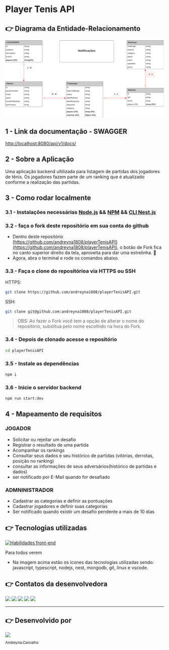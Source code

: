 # Player Tenis API

## 👉 Diagrama da Entidade-Relacionamento

![Diagrama de entidade e relacionamento](./assets/DiagramaER.png)

## 1 - Link da documentação - SWAGGER

[http://localhost:8080/api/v1/docs/](http://localhost:8080/api/v1/docs/)

## 2 - Sobre a Aplicação

Uma aplicação backend ultilizada para listagem de partidas dos jogadores de tênis.
Os jogadores fazem parte de um ranking que é atualizado conforme a realização das partidas.

## 3 - Como rodar localmente

### 3.1 - Instalações necessárias [Node.js](https://nodejs.org/en/download/) && [NPM](https://docs.npmjs.com/cli/v8/commands/npm) && [CLI Nest.js](https://docs.nestjs.com/)

### 3.2 - faça o fork deste repositório em sua conta do github

- Dentro deste repositório [https://github.com/andreyna1808/playerTenisAPI](https://github.com/andreyna1808/playerTenisAPI), o botão de Fork fica no canto superior direito da tela, aproveita para dar uma estrelinha. 🙈
- Agora, abra o terminal e rode os comandos abaixo.

### 3.3 - Faça o clone do repositórioa via HTTPS ou SSH

HTTPS:

```bash
git clone https://github.com/andreyna1808/playerTenisAPI.git
```

SSH:

```bash
git clone git@github.com:andreyna1808/playerTenisAPI.git
```

> OBS: Ao fazer o Fork você tem a opção de alterar o nome do repositório, substitua pelo nome escolhido na hora do Fork.

### 3.4 - Depois de clonado acesse o repositório

```bash
cd playerTenisAPI
```

### 3.5 - Instale as dependências

```bash
npm i
```

### 3.6 - Inicie o servidor backend

```bash
npm run start:dev
```

## 4 - Mapeamento de requisitos

### JOGADOR

- Solicitar ou rejeitar um desafio
- Registrar o resultado de uma partida
- Acompanhar os rankings
- Consultar seus dados e seu histórico de partidas (vitórias, derrotas, posição no ranking)
- consultar as informações de seus adversários(histórico de partidas e dados)
- ser notificado por E-Mail quando for desafiado

### ADMNINISTRADOR

- Cadastrar as categorias e definir as pontuações
- Cadastrar jogadores e definir suas categorias
- Ser notificado quando existir um desafio pendente a mais de 10 dias

## 👉 Tecnologias utilizadas

[![Habilidades front-end](https://skillicons.dev/icons?i=javascript,typescript,nodejs,nest,mongodb,git,linux,vscode)](https://skillicons.dev)

Para todos verem

- Na imagem acima estão os ícones das tecnologias utilizadas sendo: javascript, typescript, nodejs, nest, mongodb, git, linux e vscode.

## 👉 Contatos da desenvolvedora

<div> 
  <a target="_blank" href="https://www.youtube.com/channel/UCBIL9fcbrliSq_cGxqHr6sA"><img src="https://img.shields.io/badge/YouTube-FF0000?style=for-the-badge&logo=youtube&logoColor=white"></a>
  <a target="_blank" href="https://www.instagram.com/devdrica/"><img src="https://img.shields.io/badge/-Instagram-%23E4405F?style=for-the-badge&logo=instagram&logoColor=white"></a>
  <a target="_blank" href="mailto: andreyna.m.carvalho@gmail.com"><img src="https://img.shields.io/badge/-Gmail-%23333?style=for-the-badge&logo=gmail&logoColor=white"></a>
  <a target="_blank" href="https://www.linkedin.com/in/andreyna-carvalho-997273231/"><img src="https://img.shields.io/badge/-LinkedIn-%230077B5?style=for-the-badge&logo=linkedin&logoColor=white"></a> 
  <a target="_blank" href="https://wa.me/5548991052198"><img src="https://img.shields.io/badge/WhatsApp-25D366?style=for-the-badge&logo=whatsapp&logoColor=white"></a> 
</div>

----

## 👉 Desenvolvido por

[<img src="https://avatars.githubusercontent.com/u/87716793?v=4" width=115><br><sub>Andreyna Carvalho</sub>](https://github.com/andreyna1808)
